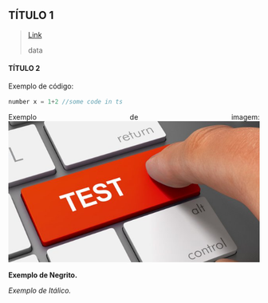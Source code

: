 <div align='justify'>

## TÍTULO 1

>[Link](https://angular.io/guide/animations)
>
>data

#### TÍTULO 2

Exemplo de código:
```ts
number x = 1+2 //some code in ts
```

Exemplo de imagem:
![teste](/assets/images/test.jpg)

**Exemplo de Negrito.**

*Exemplo de Itálico.*
</div>